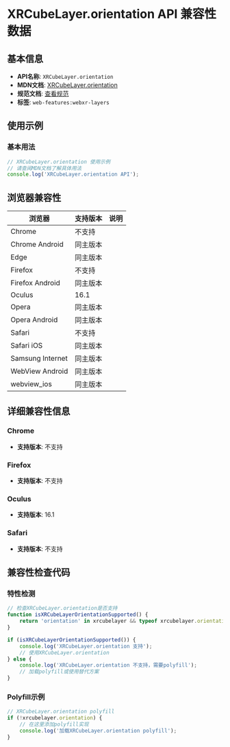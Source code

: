 # XRCubeLayer.orientation API 兼容性数据

## 基本信息

- **API名称**: `XRCubeLayer.orientation`
- **MDN文档**: [XRCubeLayer.orientation](https://developer.mozilla.org/docs/Web/API/XRCubeLayer/orientation)
- **规范文档**: [查看规范](https://immersive-web.github.io/layers/#dom-xrcubelayer-orientation)
- **标签**: `web-features:webxr-layers`

## 使用示例

### 基本用法

```javascript
// XRCubeLayer.orientation 使用示例
// 请查阅MDN文档了解具体用法
console.log('XRCubeLayer.orientation API');
```

## 浏览器兼容性

| 浏览器 | 支持版本 | 说明 |
|--------|----------|------|
| Chrome | 不支持 |  |
| Chrome Android | 同主版本 |  |
| Edge | 同主版本 |  |
| Firefox | 不支持 |  |
| Firefox Android | 同主版本 |  |
| Oculus | 16.1 |  |
| Opera | 同主版本 |  |
| Opera Android | 同主版本 |  |
| Safari | 不支持 |  |
| Safari iOS | 同主版本 |  |
| Samsung Internet | 同主版本 |  |
| WebView Android | 同主版本 |  |
| webview_ios | 同主版本 |  |

## 详细兼容性信息

### Chrome

- **支持版本**: 不支持

### Firefox

- **支持版本**: 不支持

### Oculus

- **支持版本**: 16.1

### Safari

- **支持版本**: 不支持

## 兼容性检查代码

### 特性检测

```javascript
// 检查XRCubeLayer.orientation是否支持
function isXRCubeLayerOrientationSupported() {
    return 'orientation' in xrcubelayer && typeof xrcubelayer.orientation === 'function';
}

if (isXRCubeLayerOrientationSupported()) {
    console.log('XRCubeLayer.orientation 支持');
    // 使用XRCubeLayer.orientation
} else {
    console.log('XRCubeLayer.orientation 不支持，需要polyfill');
    // 加载polyfill或使用替代方案
}
```

### Polyfill示例

```javascript
// XRCubeLayer.orientation polyfill
if (!xrcubelayer.orientation) {
    // 在这里添加polyfill实现
    console.log('加载XRCubeLayer.orientation polyfill');
}
```

